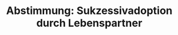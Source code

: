 ---
abstimmung:
  abstimmung: 2
  bundestagssitzung: 36
  legislaturperiode: 18
categories:
- Familie
- Recht
- Soziales
data:
- title: Abstimmungsergebnis 20140522_2-data.pdf
  url: /res/abstimmungsliste/20140522_2-data.pdf
- title: Abstimmungsergebnis 20140522_2_xls-data.csv
  url: /res/abstimmungsliste/analyses/20140522_2_xls-data.csv
documents:
- local: /res/abstimmungsdaten/018-036-02/1801285.pdf
  title: Drucksache 18/01285.pdf
  url: http://dip21.bundestag.de/dip21/btd/18/012/1801285.pdf
- local: /res/abstimmungsdaten/018-036-02/1801488.pdf
  title: Drucksache 18/01488.pdf
  url: http://dip21.bundestag.de/dip21/btd/18/014/1801488.pdf
- local: /res/abstimmungsdaten/018-036-02/1801494.pdf
  title: Drucksache 18/01494.pdf
  url: http://dip21.bundestag.de/dip21/btd/18/014/1801494.pdf
ergebnis:
  cdu/csu:
    enthaltung: 2
    gesamt: 311
    ja: 1
    nein: 283
    nichtabgegeben: 25
    ungueltig: 0
  die.linke:
    enthaltung: 0
    gesamt: 64
    ja: 52
    nein: 0
    nichtabgegeben: 12
    ungueltig: 0
  file: 20140522_2_xls-data.csv
  gruenen:
    enthaltung: 0
    gesamt: 63
    ja: 54
    nein: 0
    nichtabgegeben: 9
    ungueltig: 0
  spd:
    enthaltung: 18
    gesamt: 193
    ja: 4
    nein: 149
    nichtabgegeben: 22
    ungueltig: 0
layout: abstimmung
links:
- title: https://www.bundestag.de/parlament/plenum/abstimmung/abstimmung?id=276
  url: https://www.bundestag.de/parlament/plenum/abstimmung/abstimmung?id=276
- title: http://www.abgeordnetenwatch.de/aenderungsantrag_gesetz_zur_sukzessivadoption_durch_lebenspartner-1105-619.html
  url: http://www.abgeordnetenwatch.de/aenderungsantrag_gesetz_zur_sukzessivadoption_durch_lebenspartner-1105-619.html
preview: "Deutscher Bundestag\n\n36. Sitzung des Deutschen Bundestages\nam Donnerstag,\
  \ 22.Mai 2014\nEndg\xFCltiges Ergebnis der Namentlichen Abstimmung Nr. 2\n\n\xC4\
  nderungsantrag der Abgeordneten Volker Beck (K\xF6ln), Ulle Schauws, Luise Amtsberg,\n\
  weiterer Abgeordneter und der Fraktion B\xDCNDNIS 90/DIE GR\xDCNEN\nzu der zweiten\
  \ Beratung des Gesetzentwurfs der Bundesregierung\nEntwurf eines Gesetzes zur Umsetzung\
  \ der Entscheidung des Bundesverfassungsgerichts\nzur Sukzessivadoption durch Lebenspartner\n\
  - Drucksachen 18/1285, 18/1488 und 18/1494 -\n\nAbgegebene Stimmen insgesamt:\n\n\
  563\n68\n\nNicht abgegebene Stimmen:\nJa-Stimmen:\n\n111\n\nNein-Stimmen:\n\n432\n\
  \nEnthaltungen:\n\n20\n\nUng\xFCltige:\n\nBerlin, den 05.06.2014\n\n0\n\nBeginn:\
  \ 18:36\nEnde: 18:40\n"
tags:
- Todo
- Adoptionsrechts
- Lebensgemeinschaft
- Kinder
- Familie
title: 'Abstimmung: Sukzessivadoption durch Lebenspartner'
---